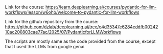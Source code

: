 Link for the course:
https://learn.deeplearning.ai/courses/pydantic-for-llm-workflows/lesson/w6ohb/welcome-to-pydantic-for-llm-workflows

Link for the github repository from the course:
https://github.com/dzlab/deeplearning.ai/tree/c4d35347c6284eddfb0024210ac200803cae77ac/2025/07/PydanticforLLMWorkflows

The scripts are mostly same as the code provided from the course, except that I used the LLMs from google genai.
